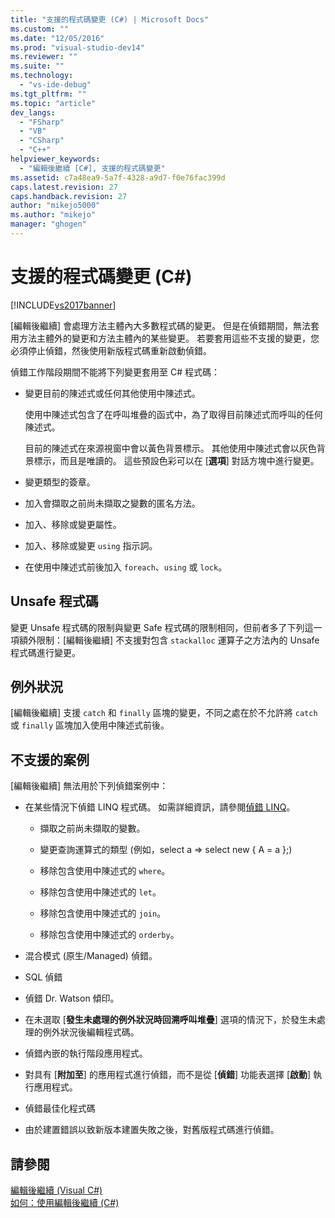 ```yaml
---
title: "支援的程式碼變更 (C#) | Microsoft Docs"
ms.custom: ""
ms.date: "12/05/2016"
ms.prod: "visual-studio-dev14"
ms.reviewer: ""
ms.suite: ""
ms.technology: 
  - "vs-ide-debug"
ms.tgt_pltfrm: ""
ms.topic: "article"
dev_langs: 
  - "FSharp"
  - "VB"
  - "CSharp"
  - "C++"
helpviewer_keywords: 
  - "編輯後繼續 [C#], 支援的程式碼變更"
ms.assetid: c7a48ea9-5a7f-4328-a9d7-f0e76fac399d
caps.latest.revision: 27
caps.handback.revision: 27
author: "mikejo5000"
ms.author: "mikejo"
manager: "ghogen"
---
```

# 支援的程式碼變更 (C#)
[!INCLUDE[vs2017banner](../code-quality/includes/vs2017banner.md)]

\[編輯後繼續\] 會處理方法主體內大多數程式碼的變更。  但是在偵錯期間，無法套用方法主體外的變更和方法主體內的某些變更。  若要套用這些不支援的變更，您必須停止偵錯，然後使用新版程式碼重新啟動偵錯。  
  
 偵錯工作階段期間不能將下列變更套用至 C\# 程式碼：  
  
-   變更目前的陳述式或任何其他使用中陳述式。  
  
     使用中陳述式包含了在呼叫堆疊的函式中，為了取得目前陳述式而呼叫的任何陳述式。  
  
     目前的陳述式在來源視窗中會以黃色背景標示。  其他使用中陳述式會以灰色背景標示，而且是唯讀的。  這些預設色彩可以在 \[**選項**\] 對話方塊中進行變更。  
  
-   變更類型的簽章。  
  
-   加入會擷取之前尚未擷取之變數的匿名方法。  
  
-   加入、移除或變更屬性。  
  
-   加入、移除或變更 `using` 指示詞。  
  
-   在使用中陳述式前後加入 `foreach`、`using` 或 `lock`。  
  
## Unsafe 程式碼  
 變更 Unsafe 程式碼的限制與變更 Safe 程式碼的限制相同，但前者多了下列這一項額外限制：\[編輯後繼續\] 不支援對包含 `stackalloc` 運算子之方法內的 Unsafe 程式碼進行變更。  
  
## 例外狀況  
 \[編輯後繼續\] 支援 `catch` 和 `finally` 區塊的變更，不同之處在於不允許將 `catch` 或 `finally` 區塊加入使用中陳述式前後。  
  
## 不支援的案例  
 \[編輯後繼續\] 無法用於下列偵錯案例中：  
  
-   在某些情況下偵錯 LINQ 程式碼。  如需詳細資訊，請參閱[偵錯 LINQ](../debugger/debugging-linq.md)。  
  
    -   擷取之前尚未擷取的變數。  
  
    -   變更查詢運算式的類型 \(例如，select a \=\> select new { A \= a };\)  
  
    -   移除包含使用中陳述式的 `where`。  
  
    -   移除包含使用中陳述式的 `let`。  
  
    -   移除包含使用中陳述式的 `join`。  
  
    -   移除包含使用中陳述式的 `orderby`。  
  
-   混合模式 \(原生\/Managed\) 偵錯。  
  
-   SQL 偵錯  
  
-   偵錯 Dr.  Watson 傾印。  
  
-   在未選取 \[**發生未處理的例外狀況時回溯呼叫堆疊**\] 選項的情況下，於發生未處理的例外狀況後編輯程式碼。  
  
-   偵錯內嵌的執行階段應用程式。  
  
-   對具有 \[**附加至**\] 的應用程式進行偵錯，而不是從 \[**偵錯**\] 功能表選擇 \[**啟動**\] 執行應用程式。  
  
-   偵錯最佳化程式碼  
  
-   由於建置錯誤以致新版本建置失敗之後，對舊版程式碼進行偵錯。  
  
## 請參閱  
 [編輯後繼續 \(Visual C\#\)](../debugger/edit-and-continue-visual-csharp.md)   
 [如何：使用編輯後繼續 \(C\#\)](../debugger/how-to-use-edit-and-continue-csharp.md)